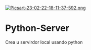 [![Picsart-23-02-22-18-11-37-592.png](https://i.postimg.cc/cJbGqsDC/Picsart-23-02-22-18-11-37-592.png)](https://postimg.cc/JyZ2ZWCC)

# Python-Server
Crea u servirdor local usando python
